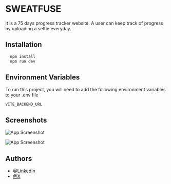 # SWEATFUSE

It is a 75 days progress tracker website. A user can keep track of progress by uploading a selfie everyday.

## Installation

```bash
  npm install
  npm run dev
```

## Environment Variables

To run this project, you will need to add the following environment variables to your .env file

`VITE_BACKEND_URL`

## Screenshots

![App Screenshot](https://iili.io/dfB4Hb4.png)

![App Screenshot](https://iili.io/dfB47rF.png)

## Authors

- [@LinkedIn](www.linkedin.com/in/david-goyal)
- [@X](https://x.com/David__Goyal)

